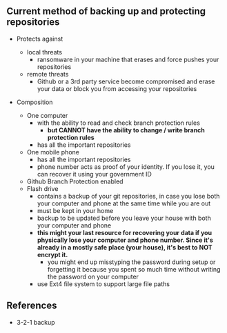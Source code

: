 ## Current method of backing up and protecting repositories

- Protects against
  - local threats
    - ransomware in your machine that erases and force pushes your repositories
  - remote threats
    - Github or a 3rd party service become compromised and erase your data or block you from accessing your repositories

- Composition
  - One computer
    - with the ability to read and check branch protection rules
      - **but CANNOT have the ability to change / write branch protection rules**
    - has all the important repositories
  - One mobile phone
    - has all the important repositories
    - phone number acts as proof of your identity. If you lose it, you can recover it using your government ID
  - Github Branch Protection enabled
  - Flash drive
    - contains a backup of your git repositories, in case you lose both your computer and phone at the same time while you are out
    - must be kept in your home
    - backup to be updated before you leave your house with both your computer and phone
    - **this might your last resource for recovering your data if you physically lose your computer and phone number. Since it's already in a mostly safe place (your house), it's best to NOT encrypt it.**
      - you might end up misstyping the password during setup or forgetting it because you spent so much time without writing the password on your computer
    - use Ext4 file system to support large file paths

## References

- 3-2-1 backup

